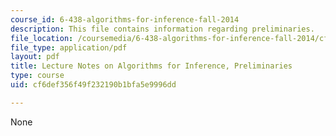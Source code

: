 ```yaml
---
course_id: 6-438-algorithms-for-inference-fall-2014
description: This file contains information regarding preliminaries.
file_location: /coursemedia/6-438-algorithms-for-inference-fall-2014/cf6def356f49f232190b1bfa5e9996dd_MIT6_438F14_Preliminaries.pdf
file_type: application/pdf
layout: pdf
title: Lecture Notes on Algorithms for Inference, Preliminaries
type: course
uid: cf6def356f49f232190b1bfa5e9996dd

---
```

None